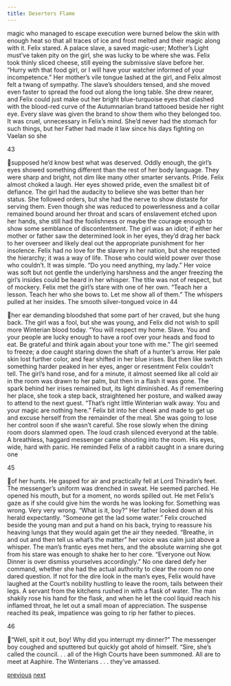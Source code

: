 ```yaml
---
title: Deserters Flame
---
```

magic who managed to escape execution were burned below the skin with
enough heat so that all traces of ice and frost melted and their magic along with
it. Felix stared. A palace slave, a saved magic-user; Mother’s Light must’ve
taken pity on the girl, she was lucky to be where she was. Felix took thinly sliced
cheese, still eyeing the submissive slave before her.
“Hurry with that food girl, or I will have your watcher informed of your
incompetence.”
Her mother’s vile tongue lashed at the girl, and Felix almost felt a twang
of sympathy.
The slave’s shoulders tensed, and she moved even faster to spread the
food out along the long table. She drew nearer, and Felix could just make out her
bright blue-turquoise eyes that clashed with the blood-red curve of the
Autumnarian brand tattooed beside her right eye.
Every slave was given the brand to show them who they belonged too. It
was cruel, unnecessary in Felix’s mind. She’d never had the stomach for such
things, but her Father had made it law since his days fighting on Vaelan so she

43

supposed he’d know best what was deserved.
Oddly enough, the girl’s eyes showed something different than the rest of
her body language. They were sharp and bright, not dim like many other smarter
servants. Pride.
Felix almost choked a laugh. Her eyes showed pride, even the smallest bit
of defiance. The girl had the audacity to believe she was better than her status.
She followed orders, but she had the nerve to show distaste for serving them.
Even though she was reduced to powerlessness and a collar remained bound
around her throat and scars of enslavement etched upon her hands, she still had
the foolishness or maybe the courage enough to show some semblance of
discontentment. The girl was an idiot; if either her mother or father saw the
determined look in her eyes, they’d drag her back to her overseer and likely deal
out the appropriate punishment for her insolence.
Felix had no love for the slavery in her nation, but she respected the
hierarchy; it was a way of life. Those who could wield power over those who
couldn’t. It was simple.
“Do you need anything, my lady.”
Her voice was soft but not gentle the underlying harshness and the anger
freezing the girl’s insides could be heard in her whisper. The title was not of
respect, but of mockery. Felix met the girl’s stare with one of her own.
“Teach her a lesson. Teach her who she bows to. Let me show all of
them.”
The whispers pulled at her insides. The smooth silver-tongued voice in
44

her ear demanding bloodshed that some part of her craved, but she hung back.
The girl was a fool, but she was young, and Felix did not wish to spill more
Winterian blood today.
“You will respect my home. Slave. You and your people are lucky
enough to have a roof over your heads and food to eat. Be grateful and think
again about your tone with me.”
The girl seemed to freeze; a doe caught staring down the shaft of a
hunter’s arrow. Her pale skin lost further color, and fear shifted in her blue irises.
But then like switch something harder peaked in her eyes, anger or resentment
Felix couldn’t tell.
The girl’s hand rose, and for a minute, it almost seemed like all cold air in
the room was drawn to her palm, but then in a flash it was gone. The spark
behind her irises remained but, its light diminished. As if remembering her place,
she took a step back, straightened her posture, and walked away to attend to the
next guest.
“That’s right little Winterian walk away. You and your magic are nothing
here.”
Felix bit into her cheek and made to get up and excuse herself from the
remainder of the meal. She was going to lose her control soon if she wasn’t
careful. She rose slowly when the dining room doors slammed open. The loud
crash silenced everyond at the table.
A breathless, haggard messenger came shooting into the room. His eyes,
wide, hard with panic. He reminded Felix of a rabbit caught in a snare during one

45

of her hunts. He gasped for air and practically fell at Lord Thiradin’s feet.
The messenger’s uniform was drenched in sweat. He seemed parched. He
opened his mouth, but for a moment, no words spilled out. He met Felix’s gaze
as if she could give him the words he was looking for. Something was wrong.
Very very wrong.
“What is it, boy?” Her father looked down at his herald expectantly.
“Someone get the lad some water.”
Felix crouched beside the young man and put a hand on his back, trying
to reassure his heaving lungs that they would again get the air they needed.
“Breathe, in and out and then tell us what’s the matter” her voice was
calm just above a whisper.
The man’s frantic eyes met hers, and the absolute warning she got from
his stare was enough to shake her to her core.
“Everyone out Now. Dinner is over dismiss yourselves accordingly.”
No one dared defy her command, whether she had the actual authority to
clear the room no one dared question. If not for the dire look in the man’s eyes,
Felix would have laughed at the Court’s nobility hustling to leave the room, tails
between their legs.
A servant from the kitchens rushed in with a flask of water. The man
shakily rose his hand for the flask, and when he let the cool liquid reach his
inflamed throat, he let out a small moan of appreciation. The suspense reached
its peak, impatience was going to rip her father to pieces.

46

“Well, spit it out, boy! Why did you interrupt my dinner?”
The messenger boy coughed and sputtered but quickly got ahold of
himself.
“Sire, she’s called the council. . . all of the High Courts have been
summoned. All are to meet at Aaphire. The Winterians . . . they’ve amassed.

[previous](desertflame-09.html)
[next](desertflame-11.html)
